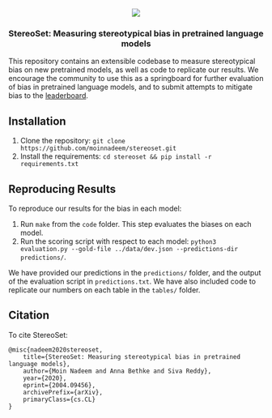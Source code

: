 <p align="center">
    <br>
        <img src="http://stereoset.mit.edu/github-banner.png"/>
    <br>
<p>

<h3 align="center">
<p>StereoSet: Measuring stereotypical bias in pretrained language models
</h3>

This repository contains an extensible codebase to measure stereotypical bias on new pretrained models, as well as code to replicate our results. We encourage the community to use this as a springboard for further evaluation of bias in pretrained language models, and to submit attempts to mitigate bias to the [leaderboard](http://stereoset.mit.edu).

## Installation
1. Clone the repository: `git clone https://github.com/moinnadeem/stereoset.git`
2. Install the requirements: `cd stereoset && pip install -r requirements.txt`

## Reproducing Results
To reproduce our results for the bias in each model:

1. Run `make` from the `code` folder. This step evaluates the biases on each model.
2. Run the scoring script with respect to each model: `python3 evaluation.py --gold-file ../data/dev.json --predictions-dir predictions/`. 

We have provided our predictions in the `predictions/` folder, and the output of the evaluation script in `predictions.txt`. We have also included code to replicate our numbers on each table in the `tables/` folder.

## Citation
To cite StereoSet: 

```
@misc{nadeem2020stereoset,
    title={StereoSet: Measuring stereotypical bias in pretrained language models},
    author={Moin Nadeem and Anna Bethke and Siva Reddy},
    year={2020},
    eprint={2004.09456},
    archivePrefix={arXiv},
    primaryClass={cs.CL}
}
```
